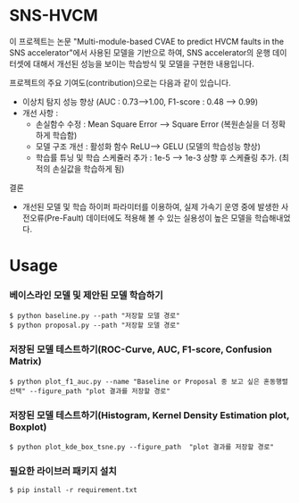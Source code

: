 # SNS-HVCM

이 프로젝트는 논문 "Multi-module-based CVAE to predict HVCM faults in the SNS accelerator"에서 사용된 모델을 기반으로 하여, SNS accelerator의 운행 데이터셋에 대해서 개선된 성능을 보이는 학습방식 및 모델을 구현한 내용입니다.

프로젝트의 주요 기여도(contribution)으로는 다음과 같이 있습니다.

- 이상치 탐지 성능 향상 (AUC : 0.73-->1.00, F1-score : 0.48 --> 0.99)
- 개선 사항 :
    - 손실함수 수정 : Mean Square Error --> Square Error (복원손실을 더 정확하게 학습함)
    - 모델 구조 개선 : 활성화 함수 ReLU--> GELU (모델의 학습성능 향상)
    - 학습률 튜닝 및 학습 스케쥴러 추가 : 1e-5 --> 1e-3 상향 후 스케쥴링 추가. (최적의 손실값을 학습하게 됨)

결론 
- 개선된 모델 및 학습 하이퍼 파라미터를 이용하여, 실제 가속기 운영 중에 발생한 사전오류(Pre-Fault) 데이터에도 적용해 볼 수 있는 실용성이 높은 모델을 학습해내었다.

# Usage

### 베이스라인 모델 및 제안된 모델 학습하기  
    $ python baseline.py --path "저장할 모델 경로"  
    $ python proposal.py --path "저장할 모델 경로"  

### 저장된 모델 테스트하기(ROC-Curve, AUC, F1-score, Confusion Matrix)  
    $ python plot_f1_auc.py --name "Baseline or Proposal 중 보고 싶은 혼동행렬 선택" --figure_path "plot 결과를 저장할 경로"  

### 저장된 모델 테스트하기(Histogram, Kernel Density Estimation plot, Boxplot)  
    $ python plot_kde_box_tsne.py --figure_path  "plot 결과를 저장할 경로"  

### 필요한 라이브러 패키지 설치
    $ pip install -r requirement.txt
